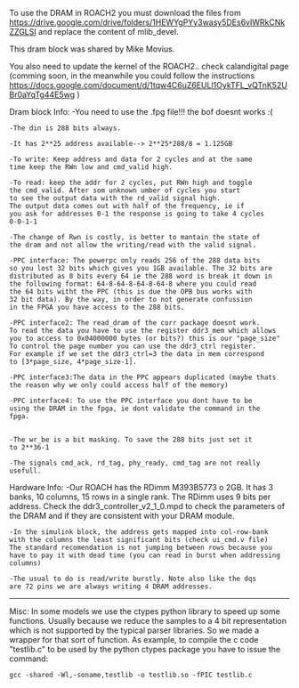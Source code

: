 To use the DRAM in ROACH2 you must download the files from
https://drive.google.com/drive/folders/1HEWYgPYy3wasy5DEs6vIWRkCNkZZGLSI
and replace the content of mlib_devel. 

This dram block was shared by Mike Movius.

You also need to update the kernel of the ROACH2.. check calandigital page
(comming soon, in the meanwhile you could follow the instructions
https://docs.google.com/document/d/1tqw4C6uZ6EULl1OykTFL_vQTnK52UBr0aYqTg44E5wg
)

Dram block Info:
    -You need to use the .fpg file!!! the bof doesnt works :(
    
    -The din is 288 bits always.
    
    -It has 2**25 address available--> 2**25*288/8 = 1.125GB
    
    -To write: Keep address and data for 2 cycles and at the same
    time keep the RWn low and cmd_valid high.
    
    -To read: keep the addr for 2 cycles, put RWn high and toggle 
    the cmd_valid. After som unknown umber of cycles you start 
    to see the output data with the rd_valid signal high.
    The output data comes out with half of the frequency, ie if
    you ask for addresses 0-1 the response is going to take 4 cycles
    0-0-1-1
    
    -The change of Rwn is costly, is better to mantain the state of
    the dram and not allow the writing/read with the valid signal.
    
    -PPC interface: The powerpc only reads 256 of the 288 data bits
    so you lost 32 bits which gives you 1GB available. The 32 bits are
    distributed as 8 bits every 64 ie the 288 word is break it down in
    the following format: 64-8-64-8-64-8-64-8 where you could read
    the 64 bits witht the PPC (this is due the OPB bus works with 
    32 bit data). By the way, in order to not generate confussion
    in the FPGA you have access to the 288 bits.

    -PPC interface2: The read_dram of the corr package doesnt work.
    To read the data you have to use the register ddr3_mem which allows
    you to access to 0x04000000 bytes (or bits?) this is our "page_size"
    To control the page number you can use the ddr3_ctrl register.
    For example if we set the ddr3_ctrl=3 the data in mem correspond
    to [3*page_size, 4*page_size-1]. 

    -PPC interface3:The data in the PPC appears duplicated (maybe thats
    the reason why we only could access half of the memory)

    -PPC interface4: To use the PPC interface you dont have to be
    using the DRAM in the fpga, ie dont validate the command in the
    fpga.

    
    -The wr_be is a bit masking. To save the 288 bits just set it 
    to 2**36-1

    -The signals cmd_ack, rd_tag, phy_ready, cmd_tag are not really
    usefull.

    

Hardware Info:
    -Our ROACH has the RDimm M393B5773 o 2GB. It has 3 banks,
    10 columns, 15 rows in a single rank. The RDimm uses 9 bits
    per address. Check the ddr3_controller_v2_1_0.mpd to check the
    parameters of the DRAM and if they are consistent with your 
    DRAM module.
    
    -In the simulink block, the address gets mapped into col-row-bank
    with the columns the least significant bits (check ui_cmd.v file)
    The standard recomendation is not jumping between rows because you
    have to pay it with dead time (you can read in burst when addressing
    columns)

    -The usual to do is read/write burstly. Note also like the dqs
    are 72 pins we are always writing 4 DRAM addresses.

    
-------------------------------------------------------------------
Misc: 
    In some models we use the ctypes python library to speed up some 
    functions. Usually because we reduce the samples to a 4 bit representation
    which is not supported by the typical parser libraries. So we made
    a wrapper for that sort of function. 
    As example, to compile the c code "testlib.c" to be used by the python
    ctypes package you have to issue the command:

    gcc -shared -Wl,-soname,testlib -o testlib.so -fPIC testlib.c
   



